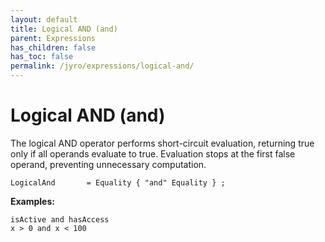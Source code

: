 ```yaml
---
layout: default
title: Logical AND (and)
parent: Expressions
has_children: false
has_toc: false
permalink: /jyro/expressions/logical-and/
---
```


# Logical AND (and)

The logical AND operator performs short-circuit evaluation, returning true only if all operands evaluate to true. Evaluation stops at the first false operand, preventing unnecessary computation.

```
LogicalAnd       = Equality { "and" Equality } ;
```

**Examples:**
```jyro
isActive and hasAccess
x > 0 and x < 100
```

<a name="equality-operators"></a>